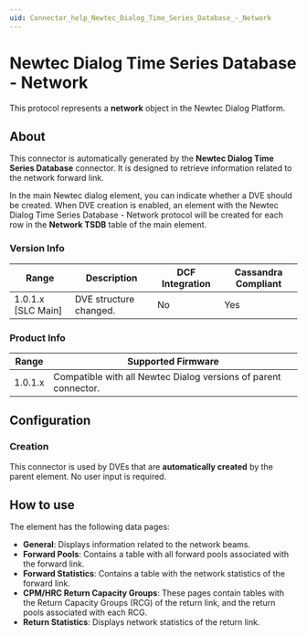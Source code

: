 ```yaml
---
uid: Connector_help_Newtec_Dialog_Time_Series_Database_-_Network
---
```


# Newtec Dialog Time Series Database - Network

This protocol represents a **network** object in the Newtec Dialog Platform.

## About

This connector is automatically generated by the **Newtec Dialog Time Series Database** connector. It is designed to retrieve information related to the network forward link.

In the main Newtec dialog element, you can indicate whether a DVE should be created. When DVE creation is enabled, an element with the Newtec Dialog Time Series Database - Network protocol will be created for each row in the **Network TSDB** table of the main element.

### Version Info

| **Range**            | **Description**               | **DCF Integration** | **Cassandra Compliant** |
|----------------------|-------------------------------|---------------------|-------------------------|
| 1.0.1.x \[SLC Main\] | DVE structure changed. | No                  | Yes                     |

### Product Info

| **Range** | **Supported Firmware**                                       |
|------------------|--------------------------------------------------------------|
| 1.0.1.x          | Compatible with all Newtec Dialog versions of parent connector. |

## Configuration

### Creation

This connector is used by DVEs that are **automatically created** by the parent element. No user input is required.

## How to use

The element has the following data pages:

- **General**: Displays information related to the network beams.
- **Forward Pools**: Contains a table with all forward pools associated with the forward link.
- **Forward Statistics**: Contains a table with the network statistics of the forward link.
- **CPM/HRC Return Capacity Groups**: These pages contain tables with the Return Capacity Groups (RCG) of the return link, and the return pools associated with each RCG.
- **Return Statistics**: Displays network statistics of the return link.
